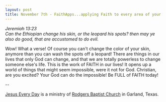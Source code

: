 ```yaml
---
layout: post
title: November 7th - FaithApps...applying Faith to every area of your
---
```


_Jeremiah 13:23  
Can the Ethiopian change his skin, or the leopard his spots? then
may ye also do good, that are accustomed to do evil._

Wow! What a verse! Of course you can't change the color of your
skin, anymore than you can wash the spots off a leopard! There are
things in our lives that only God can change, and that we are totally
powerless to change someone else's life. This is the work of FAITH in
our lives! It opens up a world of things that might seem impossible,
were it not for God. Christian, are you excited? Your God can do the
impossible! Be FULL of FAITH today!

 --

<a href=http://jesuseveryday.net>Jesus Every Day</a> is a ministry of <a href=http://rodgersbaptist.net>Rodgers Baptist Church</a> in Garland, Texas.
